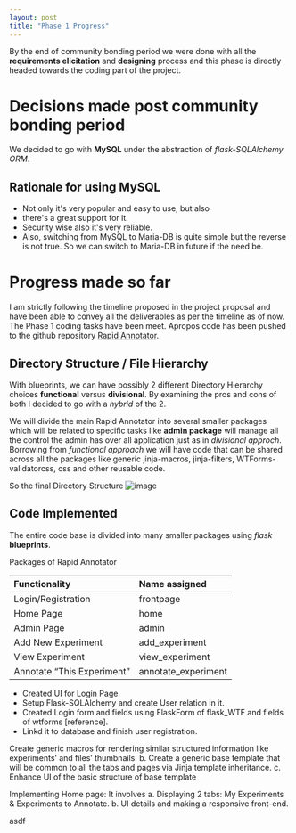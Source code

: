 ```yaml
---
layout: post
title: "Phase 1 Progress"
---
```


By the end of community bonding period we were done with all the **requirements elicitation** and **designing** process and this phase is directly headed towards the coding part of the project.

# [](#header-1)Decisions made post community bonding period
We decided to go with **MySQL** under the abstraction of _flask-SQLAlchemy ORM_.

## [](#header-2)Rationale for using MySQL

*   Not only it's very popular and easy to use, but also
*   there's a great support for it.
*   Security wise also it's very reliable.
*   Also, switching from MySQL to Maria-DB is quite simple but the reverse is not true. So we can switch to Maria-DB in future if the need be.

# [](#header-1)Progress made so far
I am strictly following the timeline proposed in the project proposal and have been able to convey all the deliverables as per the timeline as of now. The Phase 1 coding tasks have been meet. Apropos code has been pushed to the github repository [Rapid Annotator](https://github.com/guptavaibhav18197/rapidannotator).

## [](#header-2)Directory Structure / File Hierarchy
With blueprints, we can have possibly 2 different Directory Hierarchy choices **functional** versus **divisional**. By examining the pros and cons of both I decided to go with a _hybrid_ of the 2.

We will divide the main Rapid Annotator into several smaller packages which will be related to specific tasks like **admin package** will manage all the control the admin has over all application just as in _divisional approch_. Borrowing from _functional approach_ we will have code that can be shared across all the packages like generic jinja-macros, jinja-filters, WTForms-validatorcss, css and other reusable code.   

So the final Directory Structure
![image](https://guptavaibhav18197.github.io/GSoC-Blog/thumbnail-jumbo.png)

## [](#header-2)Code Implemented
The entire code base is divided into many smaller packages using _flask_ **blueprints**.

Packages of Rapid Annotator

| Functionality             | Name assigned         |
|:--------------------------|:----------------------|
| Login/Registration        | frontpage             |
| Home Page                 | home                  |
| Admin Page                | admin                 |
| Add New Experiment        | add_experiment        |
| View Experiment           | view_experiment       |
| Annotate “This Experiment”| annotate_experiment   |



*   Created UI for Login Page.
*   Setup Flask-SQLAlchemy and create User relation in it.
*   Created Login form and fields using FlaskForm of flask_WTF and fields of wtforms [reference].
*   Linkd it to database and finish user registration.

Create generic macros for rendering similar structured
information like experiments’ and files’ thumbnails.
b. Create a generic base template that will be common to all the
tabs and pages via Jinja template inheritance.
c. Enhance UI of the basic structure of base template

Implementing Home page: It involves
a. Displaying 2 tabs: My Experiments & Experiments to Annotate.
b. UI details and making a responsive front-end.
























asdf
